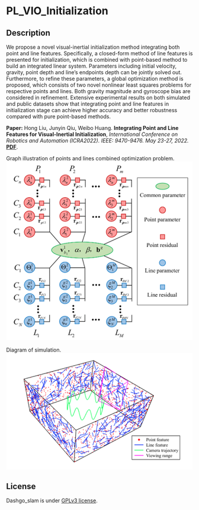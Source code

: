

PL_VIO_Initialization
===============

## Description

We propose a novel visual-inertial initialization method integrating both point and line features.
Specifically, a closed-form method of line features is presented for initialization, which is combined with point-based method to
build an integrated linear system. Parameters including initial velocity, gravity, point depth and line’s endpoints depth can be
jointly solved out. Furthermore, to refine these parameters, a global optimization method is proposed, which consists of two
novel nonlinear least squares problems for respective points and lines. Both gravity magnitude and gyroscope bias are considered
in refinement. Extensive experimental results on both simulated and public datasets show that integrating point and line features
in initialization stage can achieve higher accuracy and better robustness compared with pure point-based methods.

**Paper:** Hong Liu, Junyin Qiu, Weibo Huang. **Integrating Point and Line Features for Visual-Inertial Initialization**, *International Conference on Robotics and Automation (ICRA2022). IEEE: 9470-9476. May 23-27, 2022.* **[PDF](https://github.com/Qiu0336/PL_VIO_Initialization/blob/main/paper/Integrating_Point_and_Line_Features_for_Visual-Inertial_Initialization.pdf)**.

Graph illustration of points and lines combined optimization problem.
![image](https://github.com/Qiu0336/PL_VIO_Initialization/blob/main/paper/pic/graph.png)

Diagram of simulation.
![image](https://github.com/Qiu0336/PL_VIO_Initialization/blob/main/paper/pic/simulation.png)



## License

Dashgo_slam is under [GPLv3 license](https://github.com/Qiu0336/PL_VIO_Initialization/blob/main/LICENSE).


